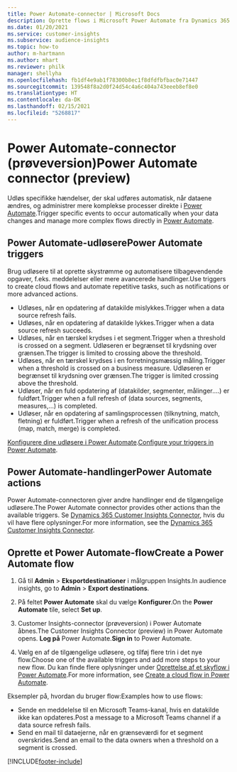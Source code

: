```yaml
---
title: Power Automate-connector | Microsoft Docs
description: Oprette flows i Microsoft Power Automate fra Dynamics 365 Customer Insights.
ms.date: 01/20/2021
ms.service: customer-insights
ms.subservice: audience-insights
ms.topic: how-to
author: m-hartmann
ms.author: mhart
ms.reviewer: philk
manager: shellyha
ms.openlocfilehash: fb1df4e9ab1f78300b8ec1f8dfdfbfbac0e71447
ms.sourcegitcommit: 139548f8a2d0f24d54c4a6c404a743eeeb8ef8e0
ms.translationtype: HT
ms.contentlocale: da-DK
ms.lasthandoff: 02/15/2021
ms.locfileid: "5268817"
---
```

# <a name="power-automate-connector-preview"></a><span data-ttu-id="2bb7e-103">Power Automate-connector (prøveversion)</span><span class="sxs-lookup"><span data-stu-id="2bb7e-103">Power Automate connector (preview)</span></span>

<span data-ttu-id="2bb7e-104">Udløs specifikke hændelser, der skal udføres automatisk, når dataene ændres, og administrer mere komplekse processer direkte i [Power Automate](https://flow.microsoft.com/).</span><span class="sxs-lookup"><span data-stu-id="2bb7e-104">Trigger specific events to occur automatically when your data changes and manage more complex flows directly in [Power Automate](https://flow.microsoft.com/).</span></span>

## <a name="power-automate-triggers"></a><span data-ttu-id="2bb7e-105">Power Automate-udløsere</span><span class="sxs-lookup"><span data-stu-id="2bb7e-105">Power Automate triggers</span></span>

<span data-ttu-id="2bb7e-106">Brug udløsere til at oprette skystrømme og automatisere tilbagevendende opgaver, f.eks. meddelelser eller mere avancerede handlinger.</span><span class="sxs-lookup"><span data-stu-id="2bb7e-106">Use triggers to create cloud flows and automate repetitive tasks, such as notifications or more advanced actions.</span></span> 

- <span data-ttu-id="2bb7e-107">Udløses, når en opdatering af datakilde mislykkes.</span><span class="sxs-lookup"><span data-stu-id="2bb7e-107">Trigger when a data source refresh fails.</span></span> 
- <span data-ttu-id="2bb7e-108">Udløses, når en opdatering af datakilde lykkes.</span><span class="sxs-lookup"><span data-stu-id="2bb7e-108">Trigger when a data source refresh succeeds.</span></span>
- <span data-ttu-id="2bb7e-109">Udløses, når en tærskel krydses i et segment.</span><span class="sxs-lookup"><span data-stu-id="2bb7e-109">Trigger when a threshold is crossed on a segment.</span></span> <span data-ttu-id="2bb7e-110">Udløseren er begrænset til krydsning over grænsen.</span><span class="sxs-lookup"><span data-stu-id="2bb7e-110">The trigger is limited to crossing above the threshold.</span></span>
- <span data-ttu-id="2bb7e-111">Udløses, når en tærskel krydses i en forretningsmæssig måling.</span><span class="sxs-lookup"><span data-stu-id="2bb7e-111">Trigger when a threshold is crossed on a business measure.</span></span> <span data-ttu-id="2bb7e-112">Udløseren er begrænset til krydsning over grænsen.</span><span class="sxs-lookup"><span data-stu-id="2bb7e-112">The trigger is limited crossing above the threshold.</span></span>
- <span data-ttu-id="2bb7e-113">Udløser, når en fuld opdatering af (datakilder, segmenter, målinger....) er fuldført.</span><span class="sxs-lookup"><span data-stu-id="2bb7e-113">Trigger when a full refresh of (data sources, segments, measures,...) is completed.</span></span>
- <span data-ttu-id="2bb7e-114">Udløser, når en opdatering af samlingsprocessen (tilknytning, match, fletning) er fuldført.</span><span class="sxs-lookup"><span data-stu-id="2bb7e-114">Trigger when a refresh of the unification process (map, match, merge) is completed.</span></span>

<span data-ttu-id="2bb7e-115">[Konfigurere dine udløsere i Power Automate](https://flow.microsoft.com/connectors/shared_customerinsights/dynamics-365-customer-insights-connector/).</span><span class="sxs-lookup"><span data-stu-id="2bb7e-115">[Configure your triggers in Power Automate](https://flow.microsoft.com/connectors/shared_customerinsights/dynamics-365-customer-insights-connector/).</span></span>

## <a name="power-automate-actions"></a><span data-ttu-id="2bb7e-116">Power Automate-handlinger</span><span class="sxs-lookup"><span data-stu-id="2bb7e-116">Power Automate actions</span></span>
<span data-ttu-id="2bb7e-117">Power Automate-connectoren giver andre handlinger end de tilgængelige udløsere.</span><span class="sxs-lookup"><span data-stu-id="2bb7e-117">The Power Automate connector provides other actions than the available triggers.</span></span> <span data-ttu-id="2bb7e-118">Se [Dynamics 365 Customer Insights Connector](https://docs.microsoft.com/connectors/customerinsights/), hvis du vil have flere oplysninger.</span><span class="sxs-lookup"><span data-stu-id="2bb7e-118">For more information, see the [Dynamics 365 Customer Insights Connector](https://docs.microsoft.com/connectors/customerinsights/).</span></span>

## <a name="create-a-power-automate-flow"></a><span data-ttu-id="2bb7e-119">Oprette et Power Automate-flow</span><span class="sxs-lookup"><span data-stu-id="2bb7e-119">Create a Power Automate flow</span></span>

1. <span data-ttu-id="2bb7e-120">Gå til **Admin** > **Eksportdestinationer** i målgruppen Insights.</span><span class="sxs-lookup"><span data-stu-id="2bb7e-120">In audience insights, go to **Admin** > **Export destinations**.</span></span>

1. <span data-ttu-id="2bb7e-121">På feltet **Power Automate** skal du vælge **Konfigurer**.</span><span class="sxs-lookup"><span data-stu-id="2bb7e-121">On the **Power Automate** tile, select **Set up**.</span></span>

1. <span data-ttu-id="2bb7e-122">Customer Insights-connector (prøveversion) i Power Automate åbnes.</span><span class="sxs-lookup"><span data-stu-id="2bb7e-122">The Customer Insights Connector (preview) in Power Automate opens.</span></span> <span data-ttu-id="2bb7e-123">**Log på** Power Automate.</span><span class="sxs-lookup"><span data-stu-id="2bb7e-123">**Sign in** to Power Automate.</span></span>

1. <span data-ttu-id="2bb7e-124">Vælg en af de tilgængelige udløsere, og tilføj flere trin i det nye flow.</span><span class="sxs-lookup"><span data-stu-id="2bb7e-124">Choose one of the available triggers and add more steps to your new flow.</span></span> <span data-ttu-id="2bb7e-125">Du kan finde flere oplysninger under [Oprettelse af et skyflow i Power Automate](https://docs.microsoft.com/power-automate/get-started-logic-flow).</span><span class="sxs-lookup"><span data-stu-id="2bb7e-125">For more information, see [Create a cloud flow in Power Automate](https://docs.microsoft.com/power-automate/get-started-logic-flow).</span></span>

<span data-ttu-id="2bb7e-126">Eksempler på, hvordan du bruger flow:</span><span class="sxs-lookup"><span data-stu-id="2bb7e-126">Examples how to use flows:</span></span> 
- <span data-ttu-id="2bb7e-127">Sende en meddelelse til en Microsoft Teams-kanal, hvis en datakilde ikke kan opdateres.</span><span class="sxs-lookup"><span data-stu-id="2bb7e-127">Post a message to a Microsoft Teams channel if a data source refresh fails.</span></span> 
- <span data-ttu-id="2bb7e-128">Send en mail til dataejerne, når en grænseværdi for et segment overskrides.</span><span class="sxs-lookup"><span data-stu-id="2bb7e-128">Send an email to the data owners when a threshold on a segment is crossed.</span></span>



[!INCLUDE[footer-include](../includes/footer-banner.md)]